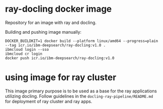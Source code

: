 # ray-docling docker image

Repository for an image with ray and docling.

Building and pushing image manually:
```
DOCKER_BUILDKIT=1 docker build --platform linux/amd64 --progress=plain --tag icr.io/ibm-deepsearch/ray-docling:v1.0 .
ibmcloud login --sso
ibmcloud cr login
docker push icr.io/ibm-deepsearch/ray-docling:v1.0
```


# using image for ray cluster

This image primary purpose is to be used as a base for the ray applications utilizing docling.
Follow guidelines in the `docling-ray-pipeline/README.md` for deployment of ray cluster and ray apps.


